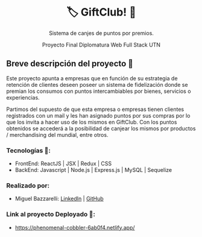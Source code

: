 <h1 align = "center">🏷️ GiftClub! 🎁</h1>
<p align = "center">Sistema de canjes de puntos por premios. </p>
<p align = "center">Proyecto Final Diplomatura Web Full Stack UTN</p>

<h2>Breve descripción del proyecto 📜 </h2>

Este proyecto apunta a empresas que en función de su estrategia de retención de clientes deseen poseer un sistema de fidelización donde se premian los consumos con puntos intercambiables por bienes, servicios o experiencias.

Partimos del supuesto de que esta empresa  o empresas tienen clientes registrados con un mail y les han asignado puntos por sus compras por lo que los invita a hacer uso de los mismos en GiftClub.
Con los puntos obtenidos se accederá a la posibilidad de canjear los mismos por productos / merchandising del mundial, entre otros.

### Tecnologías 🚀:
* FrontEnd: ReactJS | JSX | Redux | CSS 
* BackEnd: Javascript | Node.js | Express.js | MySQL | Sequelize 


### Realizado por: 

* Miguel Bazzarelli: [LinkedIn](http://linkedin.com/in/miguel-ernesto-bazzarelli-8b5029247) | [GitHub](https://github.com/Migbazz)

### Link al proyecto Deployado 🔗:
* https://phenomenal-cobbler-6ab0f4.netlify.app/
